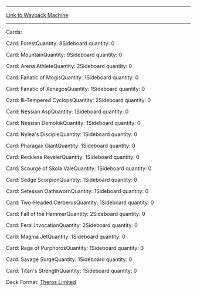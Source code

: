 
---
[Link to Wayback Machine](https://web.archive.org/web/20150521052436/http://magic.wizards.com/en/articles/decks/christian-hauck-theros-limited-2014-12-11)

[_metadata_:generator]:- "Drupal 7 (http://drupal.org)"
[_metadata_:node]:- "318011"
[_metadata_:publish_date]:- "2014-12-11"
[_metadata_:source]:- "article"
[_metadata_:title]:- "Christian Hauck, Theros Limited"
[_metadata_:wayback_capture_timestamp]:- "2015-05-21 05:24:36"
[_metadata_:wayback_raw_url]:- "https://web.archive.org/web/20150521052436id_/http://magic.wizards.com/en/articles/decks/christian-hauck-theros-limited-2014-12-11"
[_metadata_:wayback_url]:- "http://magic.wizards.com/en/articles/decks/christian-hauck-theros-limited-2014-12-11"
---





Cards: 

Card: ForestQuantity: 8Sideboard quantity: 0 



Card: MountainQuantity: 9Sideboard quantity: 0 



Card: Arena AthleteQuantity: 2Sideboard quantity: 0 



Card: Fanatic of MogisQuantity: 1Sideboard quantity: 0 



Card: Fanatic of XenagosQuantity: 1Sideboard quantity: 0 



Card: Ill-Tempered CyclopsQuantity: 2Sideboard quantity: 0 



Card: Nessian AspQuantity: 1Sideboard quantity: 0 



Card: Nessian DemolokQuantity: 1Sideboard quantity: 0 



Card: Nylea's DiscipleQuantity: 1Sideboard quantity: 0 



Card: Pharagax GiantQuantity: 1Sideboard quantity: 0 



Card: Reckless RevelerQuantity: 1Sideboard quantity: 0 



Card: Scourge of Skola ValeQuantity: 1Sideboard quantity: 0 



Card: Sedge ScorpionQuantity: 1Sideboard quantity: 0 



Card: Setessan OathswornQuantity: 1Sideboard quantity: 0 



Card: Two-Headed CerberusQuantity: 1Sideboard quantity: 0 



Card: Fall of the HammerQuantity: 2Sideboard quantity: 0 



Card: Feral InvocationQuantity: 2Sideboard quantity: 0 



Card: Magma JetQuantity: 1Sideboard quantity: 0 



Card: Rage of PurphorosQuantity: 1Sideboard quantity: 0 



Card: Savage SurgeQuantity: 1Sideboard quantity: 0 



Card: Titan's StrengthQuantity: 1Sideboard quantity: 0 

Deck Format: [Theros Limited](/en/deck-format/theros-limited)


 

 
